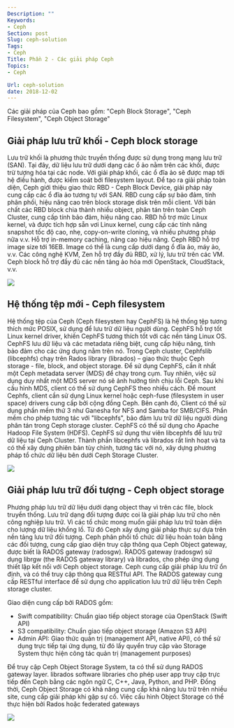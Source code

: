 ```yaml
---
Description: ""
Keywords:
- Ceph
Section: post
Slug: ceph-solution
Tags:
- Ceph
Title: Phần 2 - Các giải pháp Ceph
Topics:
- Ceph

Url: ceph-solution
date: 2018-12-02
---
```


Các giải pháp của Ceph bao gồm: "Ceph Block Storage", "Ceph Filesystem", "Ceph Object Storage"

<!--more-->

## Giải pháp lưu trữ khối - Ceph block storage
Lưu trữ khối là phương thức truyền thống được sử dụng trong mạng lưu trữ (SAN). Tại đây, dữ liệu lưu trữ dưới dạng các ổ ảo nằm trên các khối, được trừ tượng hóa tại các node. Với giải pháp khối, các ổ đĩa ảo sẽ được map tới hệ điều hành, được kiểm soát bới filesystem layout. Để tạo ra giải pháp toàn diện, Ceph giới thiệu giao thức RBD - Ceph Block Device, giải pháp này cung cấp các ổ đĩa ảo tương tự với SAN. 
RBD cung cấp sự bảo đảm, tính phân phối, hiệu năng cao trên block storage disk trên mỗi client. Với bản chất các RBD block chia thành nhiều object, phân tán trên toàn Ceph Cluster, cung cấp tính bảo đảm, hiệu năng cao. RBD hỗ trợ mức Linux kernel, và được tích hợp sẵn vơi Linux kernel, cung cấp các tính năng snapshot tốc độ cao, nhẹ, copy-on-write cloning, và nhiều phương pháp nữa v.v. Hỗ trợ in-memory caching, nâng cao hiệu năng. Ceph RBD hỗ trợ image size tới 16EB. Image có thể là cung cấp dưới dạng ổ đĩa ảo, máy ảo, v.v. Các công nghệ KVM, Zen hỗ trợ đầy đủ RBD, xử lý, lưu trữ trên các VM. Ceph block hỗ trợ đầy đủ các nền tảng ảo hóa mới OpenStack, CloudStack, v.v.

![](/media/ceph-block-storage.png)

## Hệ thống tệp mới - Ceph filesystem
Hệ thống tệp của Ceph (Ceph filesystem hay CephFS) là hệ thống tệp tương thích mức POSIX, sử dụng để lưu trữ dữ liệu người dùng. CephFS hỗ trợ tốt Linux kernel driver, khiến CephFS tương thích tốt với các nền tảng Linux OS. CephFS lưu dữ liệu và các metadata riêng biệt, cung cấp hiệu năng, tính bảo đảm cho các ứng dụng nằm trên nó. Trong Ceph cluster, Cephfslib (libcephfs) chạy trên Rados library (librados) – giao thức thuộc Ceph storage - file, block, and object storage. Để sử dụng CephFS, cần ít nhất một Ceph metadata server (MDS) để chạy trong cụm. Tuy nhiên, việc sử dụng duy nhất một MDS server nó sẽ ảnh hưởng tính chịu lỗi Ceph. 
Sau khi cấu hình MDS, client có thể sử dụng CephFS theo nhiều cách. Để mount Cephfs, client cần sử dụng Linux kernel hoặc ceph-fuse (filesystem in user space) drivers cung cấp bởi cộng đồng Ceph.
Bên cạnh đó, Client có thể sử dụng phần mềm thứ 3 như Ganesha for NFS and Samba for SMB/CIFS. Phần mềm cho phép tương tác với "libcephfs", bảo đảm lưu trữ dữ liệu người dùng phân tán trong Ceph storage cluster. CephFS có thể sử dụng cho Apache Hadoop File System (HDFS). CephFS sử dụng thư viên libcephfs để lưu trữ dữ liệu tại Ceph Cluster. Thành phần libcephfs và librados rất linh hoạt và ta có thể xây dựng phiên bản tùy chỉnh, tương tác với nó, xây dựng phương pháp tổ chức dữ liệu bên dưới Ceph Storage Cluster.

![](/media/ceph-file-system.png)

## Giải pháp lưu trữ đối tượng - Ceph object storage
Phương pháp lưu trữ dữ liệu dưới dạng object thay vì trên các file, block truyền thống. Lưu trữ dạng đối tượng được coi là giải pháp lưu trữ cho nên công nghiệp lưu trữ. Vì các tổ chức mong muốn giải pháp lưu trữ toàn diện cho lượng dữ liệu khổng lồ. Từ đó Ceph xây dựng giải pháp thực sự dựa trên nền tảng lưu trữ đối tượng. Ceph phân phối tổ chức dữ liệu hoàn toàn bằng các đối tượng, cung cấp giao diện truy cập thông qua Ceph Object gateway, được biết là RADOS gateway (radosgw).
RADOS gateway (radosgw) sử dụng librgw (the RADOS gateway library) và librados, cho phép ứng dụng thiết lập kết nối với Ceph object storage. Ceph cung cấp giải pháp lưu trữ ổn định, và có thể truy cập thông qua RESTful API. The RADOS gateway cung cấp RESTful interface để sử dụng cho application lưu trữ dữ liệu trên Ceph storage cluster. 

Giao diện cung cấp bởi RADOS gồm:
- Swift compatibility: Chuẩn giao tiếp object storage của OpenStack (Swift API)
- S3 compatibility: Chuẩn giao tiếp object storage (Amazon S3 API)
- Admin API: Giao thức quản trị  (management API, native API), có thể sử dụng trực tiếp tại ứng dụng, từ đó lấy quyển truy cập vào Storage System thực hiện công tác quản trị (management purposes)

Để truy cập Ceph Object Storage System, ta có thể sử dụng RADOS gateway layer. librados software libraries cho phép user app truy cập trực tiếp đến Ceph bằng các ngôn ngữ C, C++, Java, Python, and PHP. Đồng thời, Ceph Object Storage có khả năng cung cấp khả năng lưu trữ trên nhiều site, cung cấp giải pháp khi gặp sự cố. Việc cấu hình Object Storage có thể thực hiện bởi Rados hoặc federated gateways

![](/media/ceph-object-storage.png)